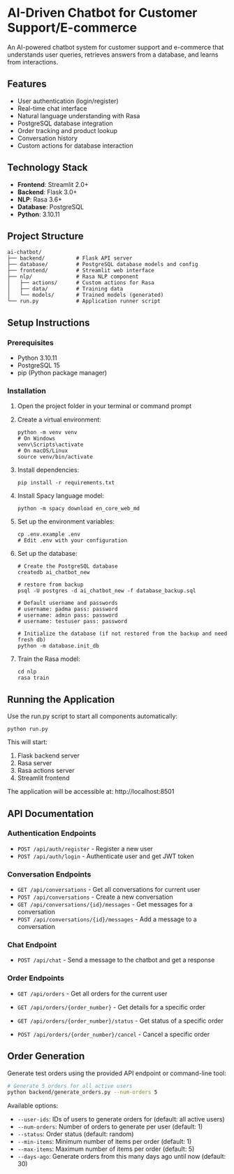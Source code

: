 # AI-Driven Chatbot for Customer Support/E-commerce

An AI-powered chatbot system for customer support and e-commerce that understands user queries, retrieves answers from a database, and learns from interactions.

## Features

- User authentication (login/register)
- Real-time chat interface
- Natural language understanding with Rasa
- PostgreSQL database integration
- Order tracking and product lookup
- Conversation history
- Custom actions for database interaction

## Technology Stack

- **Frontend**: Streamlit 2.0+
- **Backend**: Flask 3.0+
- **NLP**: Rasa 3.6+
- **Database**: PostgreSQL
- **Python**: 3.10.11

## Project Structure

```
ai-chatbot/
├── backend/          # Flask API server
├── database/         # PostgreSQL database models and config
├── frontend/         # Streamlit web interface
├── nlp/              # Rasa NLP component
│   ├── actions/      # Custom actions for Rasa
│   ├── data/         # Training data
│   └── models/       # Trained models (generated)
└── run.py            # Application runner script
```

## Setup Instructions

### Prerequisites

- Python 3.10.11
- PostgreSQL 15
- pip (Python package manager)

### Installation

1. Open the project folder in your terminal or command prompt

2. Create a virtual environment:
   ```
   python -m venv venv
   # On Windows
   venv\Scripts\activate
   # On macOS/Linux
   source venv/bin/activate
   ```

3. Install dependencies:
   ```
   pip install -r requirements.txt
   ```

4. Install Spacy language model:
   ```
   python -m spacy download en_core_web_md
   ```

5. Set up the environment variables:
   ```
   cp .env.example .env
   # Edit .env with your configuration
   ```

6. Set up the database:
   ```
   # Create the PostgreSQL database
   createdb ai_chatbot_new
   
   # restore from backup
   psql -U postgres -d ai_chatbot_new -f database_backup.sql
   
   # Default username and passwords
   # username: padma pass: password
   # username: admin pass: password
   # username: testuser pass: password

   # Initialize the database (if not restored from the backup and need fresh db)
   python -m database.init_db
   ```

7. Train the Rasa model:
   ```
   cd nlp
   rasa train
   ```

## Running the Application

Use the run.py script to start all components automatically:

```
python run.py
```

This will start:
1. Flask backend server
2. Rasa server
3. Rasa actions server
4. Streamlit frontend

The application will be accessible at: http://localhost:8501

## API Documentation

### Authentication Endpoints

- `POST /api/auth/register` - Register a new user
- `POST /api/auth/login` - Authenticate user and get JWT token

### Conversation Endpoints

- `GET /api/conversations` - Get all conversations for current user
- `POST /api/conversations` - Create a new conversation
- `GET /api/conversations/{id}/messages` - Get messages for a conversation
- `POST /api/conversations/{id}/messages` - Add a message to a conversation

### Chat Endpoint

- `POST /api/chat` - Send a message to the chatbot and get a response

### Order Endpoints

- `GET /api/orders` - Get all orders for the current user
- `GET /api/orders/{order_number}` - Get details for a specific order
- `GET /api/orders/{order_number}/status` - Get status of a specific order

- `POST /api/orders/{order_number}/cancel` - Cancel a specific order

## Order Generation

Generate test orders using the provided API endpoint or command-line tool:

```bash
# Generate 5 orders for all active users
python backend/generate_orders.py --num-orders 5
```

Available options:
- `--user-ids`: IDs of users to generate orders for (default: all active users)
- `--num-orders`: Number of orders to generate per user (default: 1)
- `--status`: Order status (default: random)
- `--min-items`: Minimum number of items per order (default: 1)
- `--max-items`: Maximum number of items per order (default: 5)
- `--days-ago`: Generate orders from this many days ago until now (default: 30)
